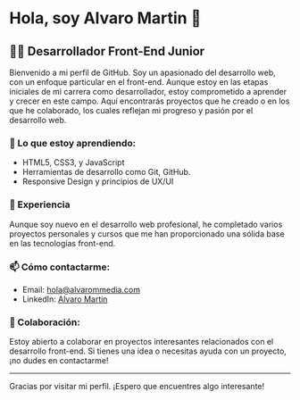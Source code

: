 # Hola, soy Alvaro Martin 👋

## 👨‍💻 Desarrollador Front-End Junior

Bienvenido a mi perfil de GitHub. Soy un apasionado del desarrollo web, con un enfoque particular en el front-end. Aunque estoy en las etapas iniciales de mi carrera como desarrollador, estoy comprometido a aprender y crecer en este campo. Aquí encontrarás proyectos que he creado o en los que he colaborado, los cuales reflejan mi progreso y pasión por el desarrollo web.

### 🌱 Lo que estoy aprendiendo:

- HTML5, CSS3, y JavaScript
- Herramientas de desarrollo como Git, GitHub.
- Responsive Design y principios de UX/UI

### 💼 Experiencia

Aunque soy nuevo en el desarrollo web profesional, he completado varios proyectos personales y cursos que me han proporcionado una sólida base en las tecnologías front-end.

### 📫 Cómo contactarme:

- Email: [hola@alvarommedia.com](hola@alvarommedia.com)
- LinkedIn: [Alvaro Martin](https://www.linkedin.com/in/alvarommedia/)

### 🤝 Colaboración:

Estoy abierto a colaborar en proyectos interesantes relacionados con el desarrollo front-end. Si tienes una idea o necesitas ayuda con un proyecto, ¡no dudes en contactarme!

---

Gracias por visitar mi perfil. ¡Espero que encuentres algo interesante!


